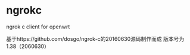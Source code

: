 # ngrokc
ngrok c client for openwrt 

基于https://github.com/dosgo/ngrok-c的20160630源码制作而成
版本号为1.38（2060630）
